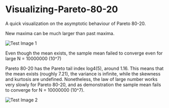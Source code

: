 # Visualizing-Pareto-80-20
A quick visualization  on the asymptotic behaviour of Pareto 80-20. 

New maxima can be much larger than past maxima.

![Test Image 1](https://github.com/fallintoplace/Visualizing-Pareto-80-20/blob/master/samples_generated.gif)

Even though the mean exists, the sample mean failed to converge even for large N = 10000000 (10^7)

Pareto 80-20 has the Pareto tail index log4(5), around 1.16. This means that the mean exists (roughly 7.21), the variance is infinite, while the skewness and kurtosis are undefined. Nonetheless, the law of large number works very slowly for Pareto 80-20, and as demonstration the sample mean fails to converge for N = 10000000 (10^7).

![Test Image 2](https://github.com/fallintoplace/Visualizing-Pareto-80-20/blob/master/sample_mean.gif)
